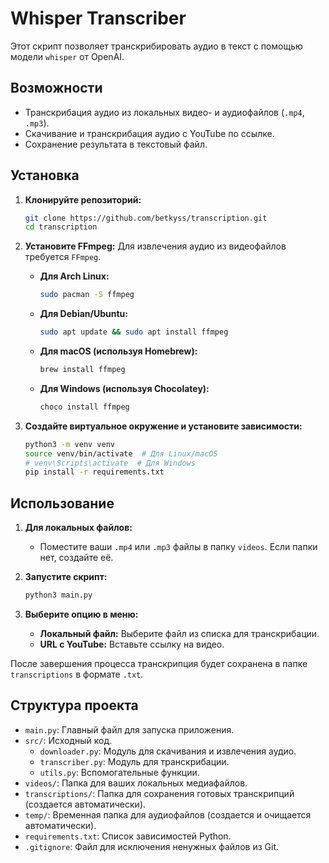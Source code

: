 # Whisper Transcriber

Этот скрипт позволяет транскрибировать аудио в текст с помощью модели `whisper` от OpenAI.

## Возможности

- Транскрибация аудио из локальных видео- и аудиофайлов (`.mp4`, `.mp3`).
- Скачивание и транскрибация аудио с YouTube по ссылке.
- Сохранение результата в текстовый файл.

## Установка

1.  **Клонируйте репозиторий:**
    ```bash
    git clone https://github.com/betkyss/transcription.git
    cd transcription
    ```

2.  **Установите FFmpeg:**
    Для извлечения аудио из видеофайлов требуется `FFmpeg`.

    - **Для Arch Linux:**
      ```bash
      sudo pacman -S ffmpeg
      ```
    - **Для Debian/Ubuntu:**
      ```bash
      sudo apt update && sudo apt install ffmpeg
      ```
    - **Для macOS (используя Homebrew):**
      ```bash
      brew install ffmpeg
      ```
    - **Для Windows (используя Chocolatey):**
      ```bash
      choco install ffmpeg
      ```

3.  **Создайте виртуальное окружение и установите зависимости:**
    ```bash
    python3 -m venv venv
    source venv/bin/activate  # Для Linux/macOS
    # venv\Scripts\activate  # Для Windows
    pip install -r requirements.txt
    ```

## Использование

1.  **Для локальных файлов:**
    - Поместите ваши `.mp4` или `.mp3` файлы в папку `videos`. Если папки нет, создайте её.

2.  **Запустите скрипт:**
    ```bash
    python3 main.py
    ```

3.  **Выберите опцию в меню:**
    - **Локальный файл:** Выберите файл из списка для транскрибации.
    - **URL с YouTube:** Вставьте ссылку на видео.

После завершения процесса транскрипция будет сохранена в папке `transcriptions` в формате `.txt`.

## Структура проекта

- `main.py`: Главный файл для запуска приложения.
- `src/`: Исходный код.
  - `downloader.py`: Модуль для скачивания и извлечения аудио.
  - `transcriber.py`: Модуль для транскрибации.
  - `utils.py`: Вспомогательные функции.
- `videos/`: Папка для ваших локальных медиафайлов.
- `transcriptions/`: Папка для сохранения готовых транскрипций (создается автоматически).
- `temp/`: Временная папка для аудиофайлов (создается и очищается автоматически).
- `requirements.txt`: Список зависимостей Python.
- `.gitignore`: Файл для исключения ненужных файлов из Git.

